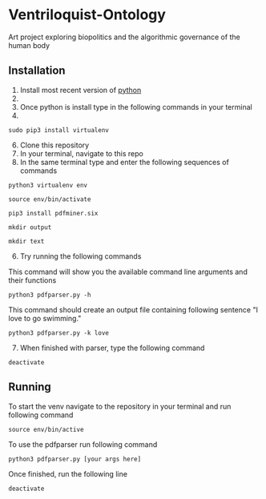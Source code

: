 # Ventriloquist-Ontology
Art project exploring biopolitics and the algorithmic governance of the human body

## Installation
1. Install most recent version of [python](https://www.python.org)
2. 
3. Once python is install type in the following commands in your terminal 
4. 

`sudo pip3 install virtualenv`

6. Clone this repository
7. In your terminal, navigate to this repo
8. In the same terminal type and enter the following sequences of commands

`python3 virtualenv env`

`source env/bin/activate`

`pip3 install pdfminer.six`

`mkdir output`

`mkdir text`


6. Try running the following commands

This command will show you the available command line arguments and their functions

`python3 pdfparser.py -h`

This command should create an output file containing following sentence "I love to go swimming."

`python3 pdfparser.py -k love`

7. When finished with parser, type the following command

`deactivate`

## Running 

To start the venv navigate to the repository in your terminal and run following command 

`source env/bin/active`

To use the pdfparser run following command 

`python3 pdfparser.py [your args here]`

Once finished, run the following line

`deactivate`

